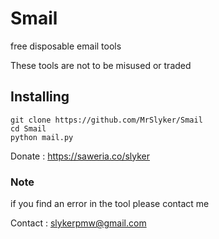 # Smail
free disposable email tools

These tools are not to be misused or traded


## Installing

```
git clone https://github.com/MrSlyker/Smail
cd Smail
python mail.py
```

Donate : https://saweria.co/slyker

### Note

if you find an error in the tool please contact me

Contact : slykerpmw@gmail.com
